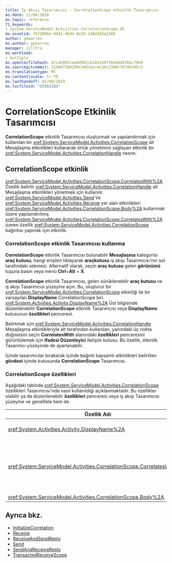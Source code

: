 ```yaml
---
title: İş Akışı Tasarımcısı - CorrelationScope etkinlik Tasarımcısı
ms.date: 11/04/2016
ms.topic: reference
f1_keywords:
- System.ServiceModel.Activities.CorrelationScope.UI
ms.assetid: 75f20664-9042-464d-8e2b-148d365a2286
author: gewarren
ms.author: gewarren
manager: jillfra
ms.workload:
- multiple
ms.openlocfilehash: b7ca5955cae8d9b2cb1012e97f034d497bbc79e9
ms.sourcegitcommit: 21d667104199c2493accec20c2388cf674b195c3
ms.translationtype: MT
ms.contentlocale: tr-TR
ms.lasthandoff: 02/08/2019
ms.locfileid: "55953184"
---
```

# <a name="correlationscope-activity-designer"></a>CorrelationScope Etkinlik Tasarımcısı

**CorrelationScope** etkinlik Tasarımcısı oluşturmak ve yapılandırmak için kullanılan bir <xref:System.ServiceModel.Activities.CorrelationScope> alt Mesajlaşma etkinlikleri kullanarak örtük yönetimini sağlayan etkinlik bir <xref:System.ServiceModel.Activities.CorrelationHandle> nesne.

## <a name="the-correlationscope-activity"></a>CorrelationScope etkinlik

<xref:System.ServiceModel.Activities.CorrelationScope.CorrelatesWith%2A> Özellik belirtir <xref:System.ServiceModel.Activities.CorrelationHandle> alt Mesajlaşma etkinlikleri yönetmek için kullanılır. <xref:System.ServiceModel.Activities.Send> Ve <xref:System.ServiceModel.Activities.Receive> yer alan etkinlikleri <xref:System.ServiceModel.Activities.CorrelationScope.Body%2A> kullanmak üzere yapılandırılmış <xref:System.ServiceModel.Activities.CorrelationScope.CorrelatesWith%2A> içeren özellik <xref:System.ServiceModel.Activities.CorrelationScope> bağıntısı yapmak için etkinlik.

### <a name="use-the-correlationscope-activity-designer"></a>CorrelationScope etkinlik Tasarımcısı kullanma

**CorrelationScope** etkinlik Tasarımcısı bulunabilir **Mesajlaşma** kategorisi **araç kutusu**, hangi erişilen tıklayarak **araçkutusu** iş akışı Tasarımcısı'nın sol tarafındaki sekmesi. Alternatif olarak, seçin **araç kutusu** gelen **görünümü** tuşuna basın veya menü **Ctrl**+**Alt** + **X**.

**CorrelationScope** etkinlik Tasarımcısı, gelen sürüklenebilir **araç kutusu** ve iş akışı Tasarımcısı yüzeyine açın. Bu, oluşturur bir <xref:System.ServiceModel.Activities.CorrelationScope> etkinliği ile bir varsayılan **DisplayName** CorrelationScope biri. <xref:System.Activities.Activity.DisplayName%2A> Üst bilgisinde düzenlenebilir **CorrelationScope** etkinlik Tasarımcısı veya **DisplayName** kutusunun **özellikleri** penceresi.

Belirtmek için <xref:System.ServiceModel.Activities.CorrelationHandle> Mesajlaşma etkinlikleriyle alt tarafından kullanılan, yanındaki üç nokta düğmesini seçin **CorrelatesWith** alanındaki **özellikleri** penceresini görüntülemek için **ifadesi Düzenleyici** iletişim kutusu. Bu özellik, etkinlik Tasarımcı yüzeyinde de ayarlanabilir.

İçinde tasarımcılar bırakarak içinde bağıntı kapsamlı etkinlikleri belirtilen **gövdesi** içinde kutusunda **CorrelationScope** Tasarımcısı.

### <a name="the-correlationscope-properties"></a>CorrelationScope özellikleri

Aşağıdaki tabloda <xref:System.ServiceModel.Activities.CorrelationScope> özellikleri Tasarımcısı'nda nasıl kullanıldığı açıklanmaktadır. Bu özellikler olabilir ya da düzenlenebilir **özellikleri** penceresi veya iş akışı Tasarımcısı yüzeyine ve genellikle hem de.

|Özellik Adı|Gerekli|Kullanım|
|-|--------------|-|
|<xref:System.Activities.Activity.DisplayName%2A>|False|İsteğe bağlı kolay adı <xref:System.ServiceModel.Activities.InitializeCorrelation> etkinlik.|
|<xref:System.ServiceModel.Activities.CorrelationScope.CorrelatesWith%2A>|False|Belirtir <xref:System.ServiceModel.Activities.CorrelationHandle> alt Mesajlaşma etkinlikleri yönetmek için kullanılır. Bu özelliği ayarlamazsanız <xref:System.ServiceModel.Activities.CorrelationScope> örtük oluşturur <xref:System.ServiceModel.Activities.CorrelationHandle> otomatik olarak.|
|<xref:System.ServiceModel.Activities.CorrelationScope.Body%2A>|False|Bağıntı kapsamı içindeki belirtir.|

## <a name="see-also"></a>Ayrıca bkz.

- [InitializeCorrelation](../workflow-designer/initializecorrelation-activity-designer.md)
- [Receive](../workflow-designer/receive-activity-designer.md)
- [ReceiveAndSendReply](../workflow-designer/receiveandsendreply-template-designer.md)
- [Send](../workflow-designer/send-activity-designer.md)
- [SendAndReceiveReply](../workflow-designer/sendandreceivereply-template-designer.md)
- [TransactedReceiveScope](../workflow-designer/transactedreceivescope-activity-designer.md)